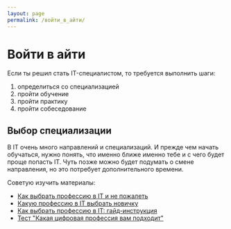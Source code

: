 ```yaml
---
layout: page
permalink: /войти_в_айти/
---
```


# Войти в айти

Если ты решил стать IT-специалистом, то требуется выполнить шаги:

1. определиться со специализацией
2. пройти обучение
3. пройти практику
4. пройти собеседование


## Выбор специализации

В IT очень много направлений и специализаций. И прежде чем начать обучаться, нужно понять, что именно ближе именно тебе и с чего будет проще попасть IT. Чуть позже можно будет подумать о смене направления, но это потребует дополнительного времени.

Советую изучить материалы:

- [Как выбрать профессию в IT и не пожалеть](https://lifehacker.ru/kak-vybrat-professiyu-v-it/?ysclid=ly5nf75y13506667654)
- [Какую профессию в IT выбрать новичку](https://netology.ru/blog/05-2023-it-professions)
- [Как выбрать профессию в IT: гайд-инструкция](https://habr.com/ru/articles/809819/)
- [Тест "Какая цифровая профессия вам подходит"](https://free.skillfactory.ru/proftest-new)
